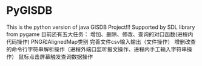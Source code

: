 # PyGISDB
This is the python version of java GISDB Project!!!
Supported by SDL library from pygame 
目前还有五大任务：
增加、删除、修改、查询的对口函数(进程内代码操作)
PNG和AlignedMap类别
完善文件csv输入输出（文件操作）
增删改查的命令行字符串解析操作（进程外端口监听报文操作、进程内手工输入字符串操作）
鼠标点击屏幕触发查询数据操作

